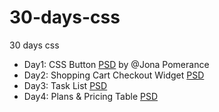 # 30-days-css
30 days css

- Day1: CSS Button [PSD](https://dribbble.com/shots/923040-Action-Buttons/attachments/170600) by @Jona Pomerance
- Day2: Shopping Cart Checkout Widget [PSD](http://cdn.cssflow.com/snippets/shopping-cart-checkout-widget/preview-580.png)
- Day3: Task List [PSD](http://cdn.cssflow.com/snippets/task-list/preview-580.png)
- Day4: Plans & Pricing Table [PSD](https://dribbble.com/shots/1184256-Pricing-table-free-PSD/attachments/156024)
